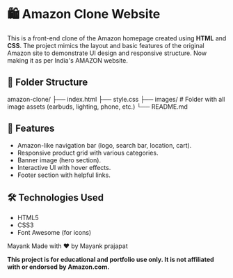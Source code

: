 # 🛍️ Amazon Clone Website

This is a front-end clone of the Amazon homepage created using **HTML** and **CSS**. The project mimics the layout and basic features of the original Amazon site to demonstrate UI design and responsive structure.
Now making it as per India's AMAZON website.

## 📂 Folder Structure

amazon-clone/ ├── index.html ├── style.css ├── images/ # Folder with all image assets (earbuds, lighting, phone, etc.) └── README.md

## 🌟 Features

- Amazon-like navigation bar (logo, search bar, location, cart).
- Responsive product grid with various categories.
- Banner image (hero section).
- Interactive UI with hover effects.
- Footer section with helpful links.

## 🛠️ Technologies Used

- HTML5
- CSS3
- Font Awesome (for icons)

Mayank
Made with ❤️ by Mayank prajapat

**This project is for educational and portfolio use only. It is not affiliated with or endorsed by Amazon.com.**
